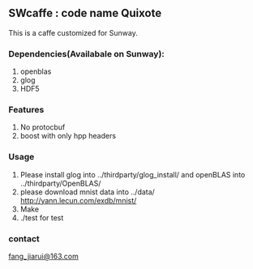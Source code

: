 ## SWcaffe : code name Quixote
This is a caffe customized for Sunway.

### Dependencies(Availabale on Sunway):
1. openblas
2. glog
3. HDF5

### Features
1. No protocbuf
2. boost with only hpp headers

### Usage
1. Please install glog into ../thirdparty/glog_install/ and openBLAS into 
../thirdparty/OpenBLAS/
2. please download mnist data into ../data/
http://yann.lecun.com/exdb/mnist/
2. Make
3. ./test for test

### contact
fang_jiarui@163.com
